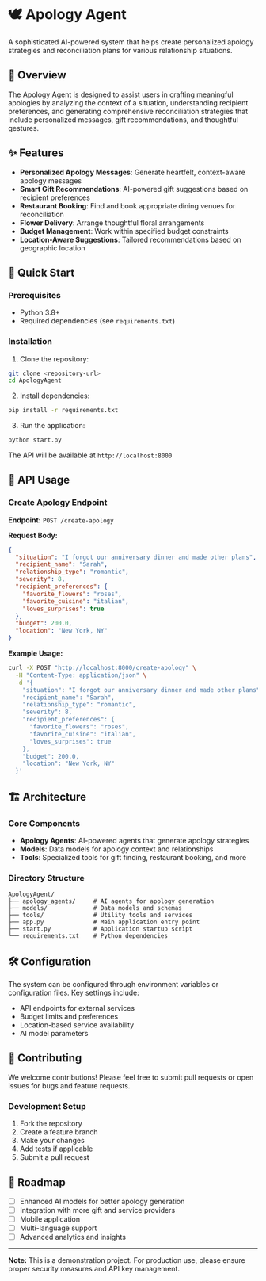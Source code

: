 # 🕊️ Apology Agent

A sophisticated AI-powered system that helps create personalized apology strategies and reconciliation plans for various relationship situations.

## 📖 Overview

The Apology Agent is designed to assist users in crafting meaningful apologies by analyzing the context of a situation, understanding recipient preferences, and generating comprehensive reconciliation strategies that include personalized messages, gift recommendations, and thoughtful gestures.

## ✨ Features

- **Personalized Apology Messages**: Generate heartfelt, context-aware apology messages
- **Smart Gift Recommendations**: AI-powered gift suggestions based on recipient preferences
- **Restaurant Booking**: Find and book appropriate dining venues for reconciliation
- **Flower Delivery**: Arrange thoughtful floral arrangements
- **Budget Management**: Work within specified budget constraints
- **Location-Aware Suggestions**: Tailored recommendations based on geographic location

## 🚀 Quick Start

### Prerequisites

- Python 3.8+
- Required dependencies (see `requirements.txt`)

### Installation

1. Clone the repository:
```bash
git clone <repository-url>
cd ApologyAgent
```

2. Install dependencies:
```bash
pip install -r requirements.txt
```

3. Run the application:
```bash
python start.py
```

The API will be available at `http://localhost:8000`

## 📡 API Usage

### Create Apology Endpoint

**Endpoint:** `POST /create-apology`

**Request Body:**
```json
{
  "situation": "I forgot our anniversary dinner and made other plans",
  "recipient_name": "Sarah",
  "relationship_type": "romantic",
  "severity": 8,
  "recipient_preferences": {
    "favorite_flowers": "roses",
    "favorite_cuisine": "italian",
    "loves_surprises": true
  },
  "budget": 200.0,
  "location": "New York, NY"
}
```

**Example Usage:**
```bash
curl -X POST "http://localhost:8000/create-apology" \
  -H "Content-Type: application/json" \
  -d '{
    "situation": "I forgot our anniversary dinner and made other plans",
    "recipient_name": "Sarah",
    "relationship_type": "romantic",
    "severity": 8,
    "recipient_preferences": {
      "favorite_flowers": "roses",
      "favorite_cuisine": "italian",
      "loves_surprises": true
    },
    "budget": 200.0,
    "location": "New York, NY"
  }'
```

## 🏗️ Architecture

### Core Components

- **Apology Agents**: AI-powered agents that generate apology strategies
- **Models**: Data models for apology context and relationships
- **Tools**: Specialized tools for gift finding, restaurant booking, and more

### Directory Structure

```
ApologyAgent/
├── apology_agents/     # AI agents for apology generation
├── models/             # Data models and schemas
├── tools/              # Utility tools and services
├── app.py              # Main application entry point
├── start.py            # Application startup script
└── requirements.txt    # Python dependencies
```

## 🛠️ Configuration

The system can be configured through environment variables or configuration files. Key settings include:

- API endpoints for external services
- Budget limits and preferences
- Location-based service availability
- AI model parameters

## 🤝 Contributing

We welcome contributions! Please feel free to submit pull requests or open issues for bugs and feature requests.

### Development Setup

1. Fork the repository
2. Create a feature branch
3. Make your changes
4. Add tests if applicable
5. Submit a pull request


## 🔮 Roadmap

- [ ] Enhanced AI models for better apology generation
- [ ] Integration with more gift and service providers
- [ ] Mobile application
- [ ] Multi-language support
- [ ] Advanced analytics and insights

---

**Note:** This is a demonstration project. For production use, please ensure proper security measures and API key management.
